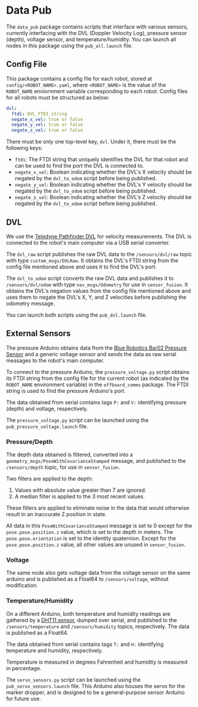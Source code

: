 # Data Pub

The `data_pub` package contains scripts that interface with various sensors, currently interfacing with the DVL (Doppler Velocity Log), pressure sensor (depth), voltage sensor, and temperature/humidity. You can launch all nodes in this package using the `pub_all.launch` file.

## Config File
This package contains a config file for each robot, stored at `config/<ROBOT_NAME>.yaml`, where `<ROBOT_NAME>` is the value of the `ROBOT_NAME` enviornment variable corresponding to each robot. Config files for all robots must be structured as below:
```yaml
dvl:
  ftdi: DVL_FTDI_string
  negate_x_vel: true or false
  negate_y_vel: true or false
  negate_z_vel: true or false
```

There must be only one top-level key, `dvl`. Under it, there must be the following keys:
- `ftdi`: The FTDI string that uniquely identifies the DVL for that robot and can be used to find the port the DVL is connected to.
- `negate_x_vel`: Boolean indicating whether the DVL's X velocity should be negated by the `dvl_to_odom` script before being published.
- `negate_y_vel`: Boolean indicating whether the DVL's Y velocity should be negated by the `dvl_to_odom` script before being published.
- `negate_z_vel`: Boolean indicating whether the DVL's Z velocity should be negated by the `dvl_to_odom` script before being published.

## DVL

We use the [Teledyne Pathfinder DVL](https://www.teledynemarine.com/brands/rdi/pathfinder-dvl) for velocity measurements. The DVL is connected to the robot's main computer via a USB serial converter.

The `dvl_raw` script publishes the raw DVL data to the `/sensors/dvl/raw` topic with type `custom_msgs/DVLRaw`. It obtains the DVL's FTDI string from the config file mentioned above and uses it to find the DVL's port.

The `dvl_to_odom` script converts the raw DVL data and publishes it to `/sensors/dvl/odom` with type `nav_msgs/Odometry` for use in `sensor_fusion`. It obtains the DVL's negation values from the config file mentioned above and uses them to negate the DVL's X, Y, and Z velocities before publishing the odometry message.

You can launch both scripts using the `pub_dvl.launch` file.

## External Sensors

The pressure Arduino obtains data from the [Blue Robotics Bar02 Pressure Sensor](https://bluerobotics.com/store/sensors-cameras/sensors/bar02-sensor-r1-rp/) and a generic voltage sensor and sends the data as raw serial messages to the robot's main computer.

To connect to the pressure Arduino, the `pressure_voltage.py` script obtains its FTDI string from the config file for the current robot (as indicated by the `ROBOT_NAME` environment variable) in the `offboard_comms` package. The FTDI string is used to find the pressure Arduino's port.

The data obtained from serial contains tags `P:` and `V:` identifying pressure (depth) and voltage, respectively.

The `pressure_voltage.py` script can be launched using the `pub_pressure_voltage.launch` file.

### Pressure/Depth
The depth data obtained is filtered, converted into a `geometry_msgs/PoseWithCovarianceStamped` message, and published to the `/sensors/depth` topic, for use in `sensor_fusion`.

Two filters are applied to the depth:
1. Values with absolute value greater than 7 are ignored.
2. A median filter is applied to the 3 most recent values.

These filters are applied to eliminate noise in the data that would otherwise result in an inaccurate Z position in state.

All data in this `PoseWithCovarianceStamped` message is set to 0 except for the `pose.pose.position.z` value, which is set to the depth in meters. The `pose.pose.orientation` is set to the identity quaternion. Except for the `pose.pose.position.z` value, all other values are unused in `sensor_fusion`.

### Voltage
The same node also gets voltage data from the voltage sensor on the same arduino and is published as a Float64 to `/sensors/voltage`, without modification.

### Temperature/Humidity
On a different Arduino, both temperature and humidity readings are gathered by a [DHT11 sensor](https://www.adafruit.com/product/386), dumped over serial, and published to the `/sensors/temperature` and `/sensors/humidity` topics, respectively. The data is published as a Float64.

The data obtained from serial contains tags `T:` and `H:` identifying temperature and humidity, respectively.

Temperature is measured in degrees Fahrenheit and humidity is measured in percentage.

The `servo_sensors.py` script can be launched using the `pub_servo_sensors.launch` file. This Arduino also houses the servo for the marker dropper, and is designed to be a general-purpose sensor Arduino for future use.
